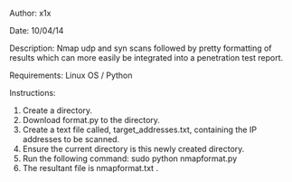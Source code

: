 Author: x1x

Date: 10/04/14

Description: Nmap udp and syn scans followed by pretty formatting of results which can more easily be integrated into a penetration test report.

Requirements:  Linux OS / Python

Instructions:  

1. Create a directory.
2. Download format.py to the directory.
3. Create a text file called, target_addresses.txt, containing the IP addresses to be scanned.
4. Ensure the current directory is this newly created directory.
5. Run the following command:  sudo python nmapformat.py
7. The resultant file is nmapformat.txt .

